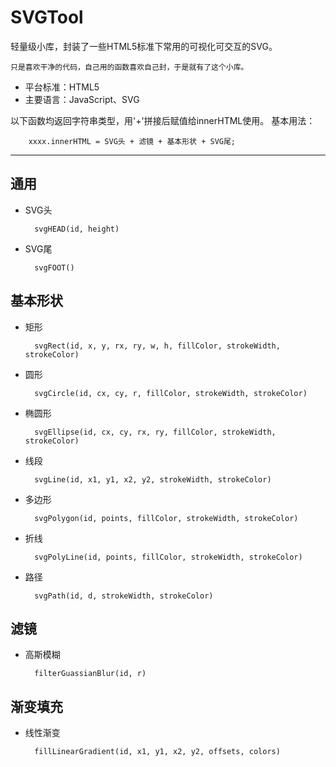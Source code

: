 # SVGTool
轻量级小库，封装了一些HTML5标准下常用的可视化可交互的SVG。

    只是喜欢干净的代码，自己用的函数喜欢自己封，于是就有了这个小库。

- 平台标准：HTML5
- 主要语言：JavaScript、SVG

以下函数均返回字符串类型，用'+'拼接后赋值给innerHTML使用。
    基本用法：

        xxxx.innerHTML = SVG头 + 滤镜 + 基本形状 + SVG尾;

----
## 通用

- SVG头

        svgHEAD(id, height)

- SVG尾

        svgFOOT()

## 基本形状

- 矩形

        svgRect(id, x, y, rx, ry, w, h, fillColor, strokeWidth, strokeColor)

- 圆形

        svgCircle(id, cx, cy, r, fillColor, strokeWidth, strokeColor)

- 椭圆形

        svgEllipse(id, cx, cy, rx, ry, fillColor, strokeWidth, strokeColor)

- 线段

        svgLine(id, x1, y1, x2, y2, strokeWidth, strokeColor)

- 多边形

        svgPolygon(id, points, fillColor, strokeWidth, strokeColor)

- 折线

        svgPolyLine(id, points, fillColor, strokeWidth, strokeColor)

- 路径

        svgPath(id, d, strokeWidth, strokeColor) 


## 滤镜

- 高斯模糊

        filterGuassianBlur(id, r)

## 渐变填充

- 线性渐变

        fillLinearGradient(id, x1, y1, x2, y2, offsets, colors)

